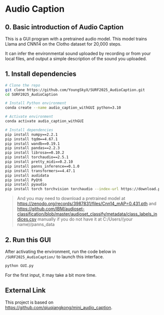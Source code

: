 # Audio Caption

## 0. Basic introduction of Audio Caption

This is a GUI program with a pretrained audio model. This model trains Llama and CNN14 on the Clotho dataset for 20,000 steps.

It can infer the environmental sound uploaded by recording or from your local files, and output a simple description of the sound you uploaded.

## 1. Install dependencies

```bash
# Clone the repo
git clone https://github.com/YoungSkyX/SURF2025_AudioCaption.git
cd SURF2025_AudioCaption

# Install Python environment
conda create --name audio_caption_withGUI python=3.10

# Activate environment
conda activate audio_caption_withGUI

# Install dependencies
pip install numpy==2.2.1
pip install tqdm==4.67.1
pip install wandb==0.19.1
pip install pandas==2.2.3
pip install librosa==0.10.2
pip install torchaudio==2.5.1
pip install pretty_midi==0.2.10
pip install panns_inference==0.1.0
pip install transformers==4.47.1
pip install audidata
pip install PyQt6
pip install pyaudio
pip install torch torchvision torchaudio --index-url https://download.pytorch.org/whl/cu118   # Make sure that you have correct cuda version >=118
```

> And you may need to download a pretrained model at https://zenodo.org/records/3987831/files/Cnn14_mAP=0.431.pth and https://github.com/IBM/audioset-classification/blob/master/audioset_classify/metadata/class_labels_indices.csv manually if you do not have it at C:/Users/(your name)/panns_data

## 2. Run this GUI

After activating the environment, run the code below in `/SURF2025_AudioCaption/` to launch this interface.

```bash
python GUI.py
```

For the first input, it may take a bit more time.

## External Link

This project is based on https://github.com/qiuqiangkong/mini_audio_caption.